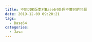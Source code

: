 ```yaml
---
title: 不同JDK版本对Base64处理不兼容的问题
date: 2019-12-09 09:20:21
tags:
  - Base64
categories:
  - Java
---
```

